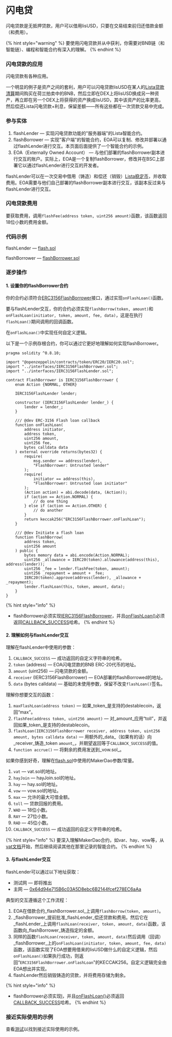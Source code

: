 # 闪电贷

闪电贷款是无抵押贷款，用户可以借用lisUSD，只要在交易结束前归还借款金额（和费用）。

{% hint style="warning" %}
要使用闪电贷款并从中获利，你需要对BNB链（和智能链）、编程和智能合约有深入的理解。
{% endhint %}

### 闪电贷款的应用

闪电贷款有各种应用。

一个明显的例子是资产之间的套利，用户可以闪电贷款lisUSD在某人的[Lista贷款清算](https://docs.helio.money/protocol/loan-liquidation)期间购买在荷兰拍卖中的BNB，然后立即在DEX上将lisUSD换成另一种资产，再立即在另一个DEX上将获得的资产换成lisUSD，其中该资产的比率更高，然后偿还Lista闪电贷款+利息，保留差额——所有这些都在一次贷款交易中完成。

### 参与实体

1. flashLender — 实现闪电贷款功能的"服务器端"的Lista智能合约。
2. flashBorrower — 实现"客户端"的智能合约，EOA可以复制、修改并部署以通过flashLender进行交互。本页面后面提供了一个智能合约的示例。
3. EOA（Externally Owned Account） — 与他们部署的flashBorrower副本进行交互的账户。实际上，EOA是一个复制flashBorrower，修改并在BSC上部署它以通过flashLender进行交互的开发者。

flashLender可以在一次交易中借用（铸造）和偿还（销毁）[Lista稳定币](https://github.com/lista-dao/lista-dao-contracts/blob/master/contracts/hay.sol)，并收取费用。EOA需要与他们自己部署的flashBorrower副本进行交互，该副本反过来与flashLender进行交互。

### 闪电贷款费用

要获取费用，调用`flashFee(address token, uint256 amount)`函数，该函数返回18位小数的费用金额。

### 代码示例

flashLender — [flash.sol](https://github.com/helio-money/helio-smart-contracts/blob/master/contracts/flash.sol)

flashBorrower — [flashBorrower.sol](https://github.com/helio-money/helio-smart-contracts/blob/master/contracts/mock/flashBorrower.sol)

### 逐步操作

#### 1. 设置你的flashBorrower合约

你的合约必须符合[ERC3156FlashBorrower](https://github.com/helio-money/helio-smart-contracts/blob/master/contracts/interfaces/IERC3156FlashBorrower.sol)接口，通过实现`onFlashLoan()`函数。

要与flashLender交互，你的合约必须实现`flashBorrow(token, amount)`和`onFlashLoan(initiator, token, amount, fee, data)`，这是在执行`flashLoan()`期间调用的回调函数。

在`onFlashLoan()`中实现任何自定义逻辑。

以下是一个示例存根合约，你可以通过它更好地理解如何实现flashBorrower。

```
pragma solidity ^0.8.10;

import "@openzeppelin/contracts/token/ERC20/IERC20.sol";
import "../interfaces/IERC3156FlashBorrower.sol";
import "../interfaces/IERC3156FlashLender.sol";

contract FlashBorrower is IERC3156FlashBorrower {
    enum Action {NORMAL, OTHER}

    IERC3156FlashLender lender;

    constructor (IERC3156FlashLender lender_) {
        lender = lender_;
    }

    /// @dev ERC-3156 Flash loan callback
    function onFlashLoan(
        address initiator,
        address token,
        uint256 amount,
        uint256 fee,
        bytes calldata data
    ) external override returns(bytes32) {
        require(
            msg.sender == address(lender),
            "FlashBorrower: Untrusted lender"
        );
        require(
            initiator == address(this),
            "FlashBorrower: Untrusted loan initiator"
        );
        (Action action) = abi.decode(data, (Action));
        if (action == Action.NORMAL) {
            // do one thing
        } else if (action == Action.OTHER) {
            // do another
        }
        return keccak256("ERC3156FlashBorrower.onFlashLoan");
    }

    /// @dev Initiate a flash loan
    function flashBorrow(
        address token,
        uint256 amount
    ) public {
        bytes memory data = abi.encode(Action.NORMAL);
        uint256 _allowance = IERC20(token).allowance(address(this), address(lender));
        uint256 _fee = lender.flashFee(token, amount);
        uint256 _repayment = amount + _fee;
        IERC20(token).approve(address(lender), _allowance + _repayment);
        lender.flashLoan(this, token, amount, data);
    }
}
```

{% hint style="info" %}
* flashBorrower必须实现[IERC3156FlashBorrower](https://github.com/helio-money/helio-smart-contracts/blob/master/contracts/interfaces/IERC3156FlashBorrower.sol)，并且[onFlashLoan()](https://github.com/helio-money/helio-smart-contracts/blob/master/contracts/interfaces/IERC3156FlashBorrower.sol#L30)必须返回[CALLBACK\_SUCCESS](https://github.com/helio-money/helio-smart-contracts/blob/master/contracts/flash.sol#L108)哈希。
{% endhint %}

#### 2. 理解如何与flashLender交互

理解在flashLender中使用的参数：

1. `CALLBACK_SUCCESS` — 成功返回的自定义字符串的哈希。
2. `token` (address) — EOA闪电贷款的BNB ERC-20代币的地址。
3. `amount` (uint256) — 闪电贷款的金额。
4. `receiver` (IERC3156FlashBorrower) — EOA部署的flashBorrowed的地址。
5. `data` (bytes calldata) — 基础的未使用参数，保留不改变`flashLoan()`签名。

理解你想要交互的函数：

1. `maxFlashLoan(address token)` — 如果\_token\_是支持的destablecoin，返回“max”。
2. `flashFee(address token, uint256 amount)` — 对\_amount\_应用“toll”，并返回如果\_token\_是支持的destablecoin。
3. `flashLoan(IERC3156FlashBorrower receiver, address token, uint256 amount, bytes calldata data)` — 用额外的\_data\_（如果有的话）向\_receiver\_铸造\_token `amount`\_，并期望返回等于`CALLBACK_SUCCESS`的值。
4. `function accrue()` — 将剩余的费用发送到\_vow.sol\_。

如果你感到好奇，理解在[flash.sol](https://github.com/helio-money/helio-smart-contracts/blob/master/contracts/flash.sol)中使用的MakerDao参数/常量。

1. `vat` — vat.sol的地址。
2. `hayJoin` — hayJoin.sol的地址。
3. `hay` — hay.sol的地址。
4. `vow` — vow.sol的地址。
5. `max` — 允许的最大可借金额。
6. `toll` — 贷款回报的费用。
7. `WAD` — 18位小数。
8. `RAY` — 27位小数。
9. `RAD` — 45位小数。
10. `CALLBACK_SUCCESS` — 成功返回的自定义字符串的哈希。

{% hint style="info" %}
要深入理解MakerDao合约，如var、hay、vow等，从[vat文档](https://docs.makerdao.com/smart-contract-modules/core-module/vat-detailed-documentation)开始，然后继续阅读其他在那里记录的智能合约。
{% endhint %}

#### 3. 与flashLender交互

flashLender可以通过以下地址获取：

* 测试网 — 即将推出
* 主网 — [0x64d94e715B6c03A5D8ebc6B2144fcef278EC6aAa](https://bscscan.com/address/0x64d94e715B6c03A5D8ebc6B2144fcef278EC6aAa)

典型的交互遵循这个工作流程：

1. EOA在借款合约\_flashBorrower.sol\_上调用`flashBorrow(token, amount)`。
2. \_flashBorrower\_提前批准\_flashLender\_偿还贷款和费用。然后它在\_flashLender\_上调用`flashLoan(receiver, token, amount, data)`函数，该函数向\_flashBorrower\_铸造指定的金额。
3. 同样的函数`flashLoan(receiver, token, amount, data)`然后调用（回调）\_flashBorrower\_上的`onFlashLoan(initiator, token, amount, fee, data)`函数，该函数实现了EOA想要用借来的lisUSD做什么的自定义逻辑，然后`onFlashLoan()`如果执行成功，则返回“`ERC3156FlashBorrower.onFlashLoan`"的KECCAK256。自定义逻辑完全由EOA想出并实现。
4. flashLender然后销毁铸造的贷款，并将费用存储为剩余。

{% hint style="info" %}
* flashBorrower必须实现[I](https://github.com/helio-money/helio-smart-contracts/blob/master/contracts/interfaces/IERC3156FlashBorrower.sol)，并且[onFlashLoan()](https://github.com/helio-money/helio-smart-contracts/blob/master/contracts/interfaces/IERC3156FlashBorrower.sol#L30)必须返回[CALLBACK\_SUCCESS](https://github.com/helio-money/helio-smart-contracts/blob/master/contracts/flash.sol#L108)哈希。
{% endhint %}

### 接近实际使用的示例

查看[测试](https://github.com/helio-money/helio-smart-contracts/blob/master/test/flash.test.js)以找到接近实际使用的示例。
